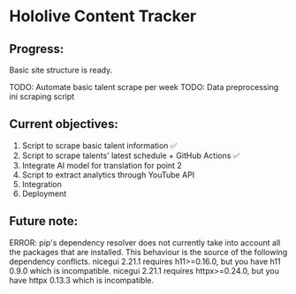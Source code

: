 # Hololive Content Tracker

## Progress:
Basic site structure is ready.

TODO: Automate basic talent scrape per week
TODO: Data preprocessing ini scraping script

## Current objectives:
1. Script to scrape basic talent information ✅
2. Script to scrape talents' latest schedule + GitHub Actions ✅
3. Integrate AI model for translation for point 2
4. Script to extract analytics through YouTube API
5. Integration
6. Deployment 

## Future note:
ERROR: pip's dependency resolver does not currently take into account all the packages that are installed. This behaviour is the source of the following dependency conflicts.
nicegui 2.21.1 requires h11>=0.16.0, but you have h11 0.9.0 which is incompatible.
nicegui 2.21.1 requires httpx>=0.24.0, but you have httpx 0.13.3 which is incompatible.